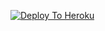 [![Deploy To Heroku](https://www.herokucdn.com/deploy/button.svg)](https://heroku.com/deploy?template=https://github.com/msy1717/logoCollabxh)
